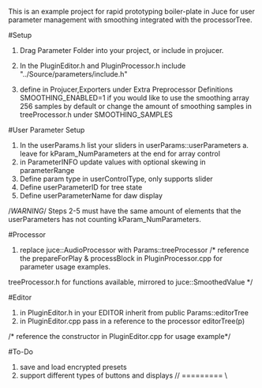 This is an example project for rapid prototyping boiler-plate in Juce for user parameter management with smoothing integrated with the processorTree.

#Setup
1. Drag Parameter Folder into your project, or include in projucer.

2. In the PluginEditor.h and PluginProcessor.h 
include "../Source/parameters/include.h"

3. define in Projucer,Exporters under Extra Preprocessor Definitions SMOOTHING_ENABLED=1
if you would like to use the smoothing array 256 samples by default or change the amount of smoothing samples in treeProcessor.h under SMOOTHING_SAMPLES

#User Parameter Setup
1. In the userParams.h list your sliders in userParams::userParameters
    a. leave for kParam_NumParameters at the end for array control
2. in ParameterINFO update values with optional skewing in parameterRange
3. Define param type in userControlType, only supports slider
4. Define userParameterID for tree state
5. Define userParameterName for daw display

/*WARNING*/
Steps 2-5 must have the same amount of elements that the userParameters has not counting kParam_NumParameters.

#Processor
1. replace juce::AudioProcessor with Params::treeProcessor
/* reference the prepareForPlay & processBlock in PluginProcessor.cpp for parameter usage examples.

treeProcessor.h for functions available, mirrored to
juce::SmoothedValue<float>
*/
 
#Editor
1. in PluginEditor.h in your EDITOR inherit from 
public Params::editorTree
2. in PluginEditor.cpp pass in a reference to the processor
editorTree(p)

/* reference the constructor in PluginEditor.cpp for usage example*/

#To-Do
1. save and load encrypted presets
2. support different types of buttons and displays
// ========= \\
